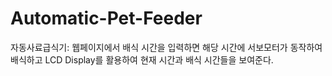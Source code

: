# Automatic-Pet-Feeder
자동사료급식기: 웹페이지에서 배식 시간을 입력하면 해당 시간에 서보모터가 동작하여 배식하고 LCD Display를 활용하여 현재 시간과 배식 시간들을 보여준다. 
